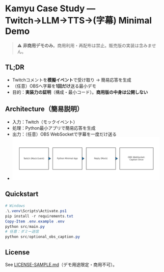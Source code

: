 # Kamyu Case Study — Twitch→LLM→TTS→(字幕) Minimal Demo

> ⚠️ **非商用デモのみ**。商用利用・再配布は禁止。販売版の実装は含みません。

## TL;DR
- Twitchコメントを**模擬イベント**で受け取り → 簡易応答を生成
- （任意）OBSへ字幕を**1回だけ**送る最小デモ
- 目的：**実装力の証明**（構成・最小コード）。**商用版の中身は公開しない**

## Architecture（簡易説明）
- 入力：Twitch（モックイベント）
- 処理：Python最小アプリで簡易応答を生成
- 出力：（任意）OBS WebSocketで字幕を一度だけ送る
- ![Architecture](arch.png)

## Quickstart
```powershell
# Windows
.\.venv\Scripts\Activate.ps1
pip install -r requirements.txt
Copy-Item .env.example .env
python src/main.py
# 任意：ダミー送信
python src/optional_obs_caption.py
```

## License
See [LICENSE-SAMPLE.md](LICENSE-SAMPLE.md)（デモ用途限定・商用不可）。
